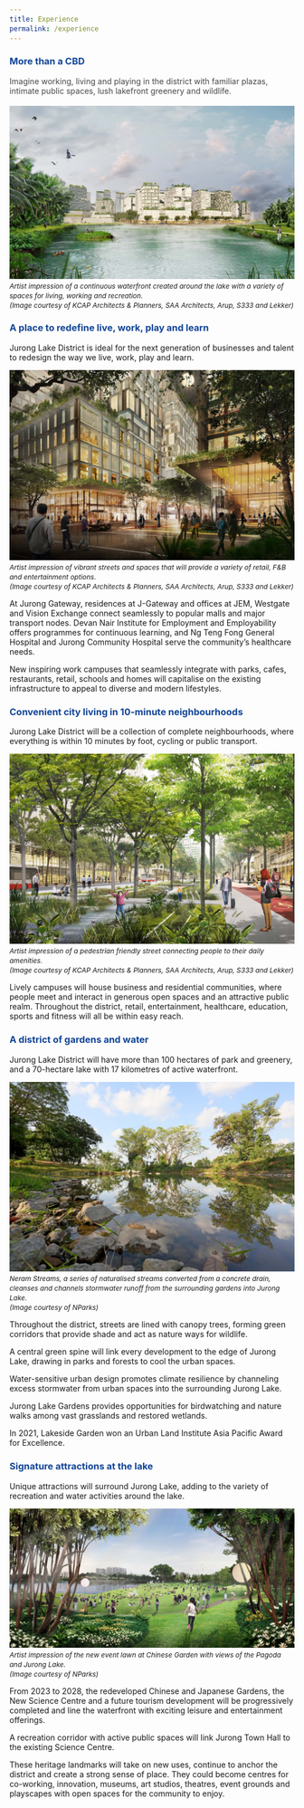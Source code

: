 ```yaml
---
title: Experience
permalink: /experience
---
```

<h3 style="color:#124596; font-weight:bold;">More than a CBD</h3>

<h4 style="color:#484848; font-weight:normal;margin-top: 0;">Imagine working, living and playing in the district with familiar plazas, intimate public spaces, lush lakefront greenery and wildlife.</h4>

![Statistics](/images/jld_experience.jpg)
<span style="font-size:12px; font-style:italic;">Artist impression of a continuous waterfront created around the lake with a variety of spaces for living, working and recreation.<br>(Image courtesy of KCAP Architects & Planners, SAA Architects, Arup, S333 and Lekker)
</span>

<h3 style="color:#124596; font-weight:bold;">A place to redefine live, work, play and learn</h3>

Jurong Lake District is ideal for the next generation of businesses and talent to redesign the way we live, work, play and learn.

![Nightlife in JLD](/images/jld_nightlife.jpg)
<span style="font-size:12px; font-style:italic;">Artist impression of vibrant streets and spaces that will provide a variety of retail, F&B and entertainment options.<br>(Image courtesy of KCAP Architects & Planners, SAA Architects, Arup, S333 and Lekker)
</span>

At Jurong Gateway, residences at J-Gateway and offices at JEM, Westgate and Vision Exchange connect seamlessly to popular malls and major transport nodes. Devan Nair Institute for Employment and Employability offers programmes for continuous learning, and Ng Teng Fong General Hospital and Jurong Community Hospital serve the community’s healthcare needs.

New inspiring work campuses that seamlessly integrate with parks, cafes, restaurants, retail, schools and homes will capitalise on the existing infrastructure to appeal to diverse and modern lifestyles.


<h3 style="color:#124596; font-weight:bold;">Convenient city living in 10-minute neighbourhoods</h3>

Jurong Lake District will be a collection of complete neighbourhoods, where everything is within 10 minutes by foot, cycling or public transport.  

![Car-lite environment](/images/jld_carlite.jpg)
<span style="font-size:12px; font-style:italic;">Artist impression of a pedestrian friendly street connecting people to their daily amenities.<br>(Image courtesy of KCAP Architects & Planners, SAA Architects, Arup, S333 and Lekker)
</span>

Lively campuses will house business and residential communities, where people meet and interact in generous open spaces and an attractive public realm. Throughout the district, retail, entertainment, healthcare, education, sports and fitness will all be within easy reach.

<h3 style="color:#124596; font-weight:bold;">A district of gardens and water</h3>

<!--<img style="float: right; width:50%; padding:0px 20px 20px;" src="/images/jld_neramstreamscrop.jpg">-->
Jurong Lake District will have more than 100 hectares of park and greenery, and a 70-hectare lake with 17 kilometres of active waterfront.

![Car-lite environment](/images/jld_neramstreams.jpg)
<span style="font-size:12px; font-style:italic;">Neram Streams, a series of naturalised streams converted from a concrete drain, cleanses and channels stormwater runoff from the surrounding gardens into Jurong Lake. <br> (Image courtesy of NParks)
</span>

Throughout the district, streets are lined with canopy trees, forming green corridors that provide shade and act as nature ways for wildlife.

A central green spine will link every development to the edge of Jurong Lake, drawing in parks and forests to cool the urban spaces.

Water-sensitive urban design promotes climate resilience by channeling excess stormwater from urban spaces into the surrounding Jurong Lake.

Jurong Lake Gardens provides opportunities for birdwatching and nature walks among vast grasslands and restored wetlands.

In 2021, Lakeside Garden won an Urban Land Institute Asia Pacific Award for Excellence.

<h3 style="color:#124596; font-weight:bold;">Signature attractions at the lake</h3>

Unique attractions will surround Jurong Lake, adding to the variety of recreation and water activities around the lake.

![Alt text for image on Isomer site](/images/JLG_Event_Lawn.jpg) 
<span style="font-size:12px; font-style:italic;"> Artist impression of the new event lawn at Chinese Garden with views of the Pagoda and Jurong Lake. <br> (Image courtesy of NParks)</span>

From 2023 to 2028, the redeveloped Chinese and Japanese Gardens, the New Science Centre and a future tourism development will be progressively completed and line the waterfront with exciting leisure and entertainment offerings.

A recreation corridor with active public spaces will link Jurong Town Hall to the existing Science Centre.

These heritage landmarks will take on new uses, continue to anchor the district and create a strong sense of place. They could become centres for co-working, innovation, museums, art studios, theatres, event grounds and playscapes with open spaces for the  community to enjoy.